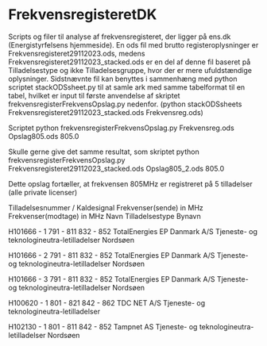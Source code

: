 # FrekvensregisteretDK
Scripts og filer til analyse af frekvensregisteret, der ligger på ens.dk (Energistyrfelsens hjemmeside). 
En ods fil med brutto registeroplysninger er Frekvensregisteret29112023.ods, medens 
Frekvensregisteret29112023_stacked.ods er en del af denne fil baseret på Tilladelsestype og ikke Tilladelsesgruppe, hvor der er mere ufuldstændige oplysninger. Sidstnævnte fil kan benyttes i sammenhæng med python scriptet stackODSsheet.py til at samle ark med samme tabelformat til en tabel, hvilket er input til første anvendelse af skriptet frekvensregisterFrekvensOpslag.py nedenfor. (python stackODSsheets Frekvensregisteret29112023_stacked.ods Frekvensreg.ods)

Scriptet 
python frekvensregisterFrekvensOpslag.py Frekvensreg.ods Opslag805.ods 805.0

Skulle gerne give det samme resultat, som skriptet
python frekvensregisterFrekvensOpslag.py Frekvensregisteret29112023_stacked.ods Opslag805_2.ods 805.0

Dette opslag fortæller, at frekvensen 805MHz er registreret på 5 tilladelser (alle private licenser) 

Tilladelsesnummer / Kaldesignal	Frekvenser(sende) in MHz	Frekvenser(modtage) in MHz	Navn	Tilladelsestype	Bynavn

H101666 - 1	791 - 811	832 - 852	TotalEnergies EP Danmark A/S	Tjeneste- og teknologineutra-letilladelser	Nordsøen

H101666 - 2	791 - 811	832 - 852	TotalEnergies EP Danmark A/S	Tjeneste- og teknologineutra-letilladelser	Nordsøen

H101666 - 3	791 - 811	832 - 852	TotalEnergies EP Danmark A/S	Tjeneste- og teknologineutra-letilladelser	Nordsøen

H100620 - 1	801 - 821	842 - 862	TDC NET A/S	                  Tjeneste- og teknologineutra-letilladelser	

H102130 - 1	801 - 811	842 - 852	Tampnet AS	                  Tjeneste- og teknologineutra-letilladelser	Nordsøen

